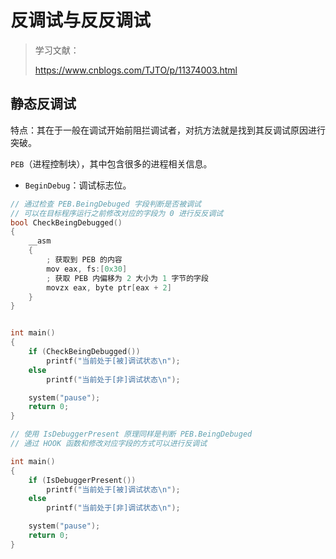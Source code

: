# 反调试与反反调试

> 学习文献：
>
> https://www.cnblogs.com/TJTO/p/11374003.html

## 静态反调试

特点：其在于一般在调试开始前阻拦调试者，对抗方法就是找到其反调试原因进行突破。

`PEB`（进程控制块），其中包含很多的进程相关信息。

* `BeginDebug`：调试标志位。

~~~c
// 通过检查 PEB.BeingDebuged 字段判断是否被调试
// 可以在目标程序运行之前修改对应的字段为 0 进行反反调试
bool CheckBeingDebugged()
{
	__asm 
	{
		; 获取到 PEB 的内容
		mov eax, fs:[0x30]
		; 获取 PEB 内偏移为 2 大小为 1 字节的字段
		movzx eax, byte ptr[eax + 2]
	}
}


int main()
{
	if (CheckBeingDebugged())
		printf("当前处于[被]调试状态\n");
	else
		printf("当前处于[非]调试状态\n");

	system("pause");
	return 0;
}
~~~

~~~c
// 使用 IsDebuggerPresent 原理同样是判断 PEB.BeingDebuged
// 通过 HOOK 函数和修改对应字段的方式可以进行反调试

int main()
{
	if (IsDebuggerPresent())
		printf("当前处于[被]调试状态\n");
	else
		printf("当前处于[非]调试状态\n");

	system("pause");
	return 0;
}
~~~

